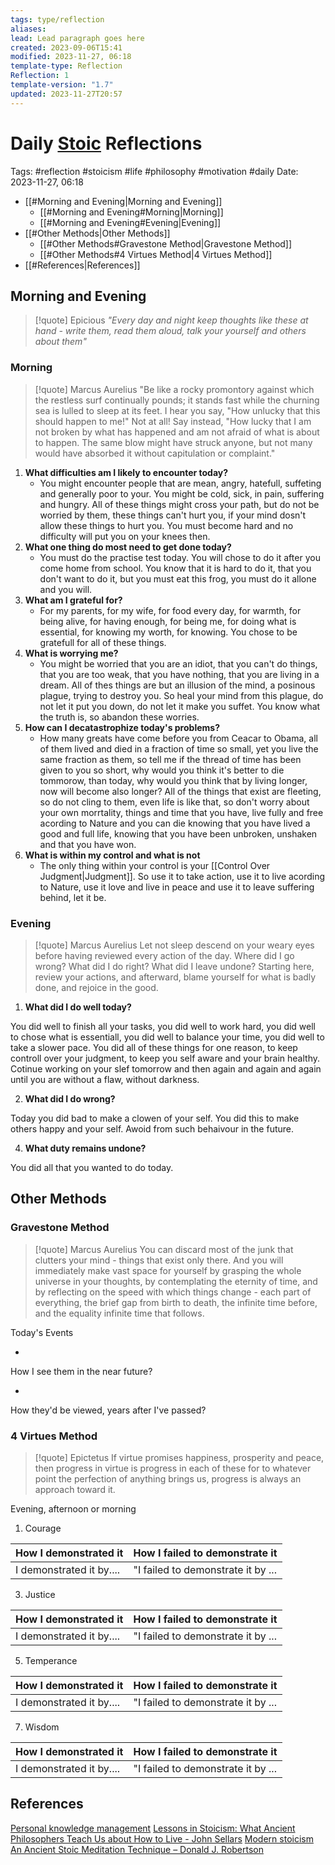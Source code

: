 ```yaml
---
tags: type/reflection
aliases: 
lead: Lead paragraph goes here
created: 2023-09-06T15:41
modified: 2023-11-27, 06:18
template-type: Reflection
Reflection: 1
template-version: "1.7"
updated: 2023-11-27T20:57
---
```



# Daily [Stoic](../SLIP-BOX/Stoicism.md) Reflections

Tags:  #reflection #stoicism #life #philosophy #motivation #daily 
Date: 2023-11-27, 06:18

- [[#Morning and Evening|Morning and Evening]]
	- [[#Morning and Evening#Morning|Morning]]
	- [[#Morning and Evening#Evening|Evening]]
- [[#Other Methods|Other Methods]]
	- [[#Other Methods#Gravestone Method|Gravestone Method]]
	- [[#Other Methods#4 Virtues Method|4 Virtues Method]]
- [[#References|References]]


## Morning and Evening

> [!quote] Epicious 
> _"Every day and night keep thoughts like these at hand - write them, read them aloud, talk your yourself and others about them"_

### Morning

> [!quote] Marcus Aurelius
> "Be like a rocky promontory against which the restless surf continually pounds; it stands fast while the churning sea is lulled to sleep at its feet. I hear you say, "How unlucky that this should happen to me!" Not at all! Say instead, "How lucky that I am not broken by what has happened and am not afraid of what is about to happen. The same blow might have struck anyone, but not many would have absorbed it without capitulation or complaint."

1. **What difficulties am I likely to encounter today?**
	- You might encounter people that are mean, angry, hatefull, suffeting and generally poor to your. You might be cold, sick, in pain, suffering and hungry. All of these things might cross your path, but do not be worried by them, these things can't hurt you, if your mind dosn't allow these things to hurt you. You must become hard and no difficulty will put you on your knees then. 
2. **What one thing do most need to get done today?**
	- You must do the practise test today. You will chose to do it after you come home from school. You know that it is hard to do it, that you don't want to do it, but you must eat this frog, you must do it allone and you will. 
1. **What am I grateful for?**
	- For my parents, for my wife, for food every day, for warmth, for being alive, for having enough, for being me, for doing what is essential, for knowing my worth, for knowing. You chose to be gratefull for all of these things.
2. **What is worrying me?**
	- You might be worried that you are an idiot, that you can't do things, that you are too weak, that you have nothing, that you are living in a dream. All of thes things are but an illusion of the mind, a posinous plague, trying to destroy you. So heal your mind from this plague, do not let it put you down, do not let it make you suffet. You know what the truth is, so abandon these worries. 
1. **How can I decatastrophize today's problems?**
	- How many greats have come before you from Ceacar to Obama, all of them lived and died in a fraction of time so small, yet you live the same fraction as them, so tell me if the thread of time has been given to you so short, why would you think it's better to die tommorow, than today, why would you think that by living longer, now will become also longer? All of the things that exist are fleeting, so do not cling to them, even life is like that, so don't worry about your own morrtality, things and time that you have, live fully and free acording to Nature and you can die knowing that you have lived a good and full life, knowing that you have been unbroken, unshaken and that you have won. 
2. **What is within my control and what is not**
	- The only thing within your control is your [[Control Over Judgment|Judgment]]. So use it to take action, use it to live acording to Nature, use it love and live in peace and use it to leave suffering behind, let it be.

### Evening

> [!quote] Marcus Aurelius
> Let not sleep descend on your weary eyes before having reviewed every action of the day. Where did I go wrong? What did I do right? What did I leave undone? Starting here, review your actions, and afterward, blame yourself for what is badly done, and rejoice in the good.

1. **What did I do well today?**

You did well to finish all your tasks, you did well to work hard, you did well to chose what is essentiall, you did well to balance your time, you did well to take a slower pace. You did all of these things for one reason, to keep controll over your judgment, to keep you self aware and your brain healthy. Cotinue working on your slef tomorrow and then again and again and again until you are without a flaw, without darkness. 

2. **What did I do wrong?**

Today you did bad to make a clowen of your self. You did this to make others happy and your self. Awoid from such behaivour in the future. 

4. **What duty remains undone?**

You did all that you wanted to do today.

## Other Methods

### Gravestone Method

> [!quote] Marcus Aurelius
> You can discard most of the junk that clutters your mind - things that exist only there. And you will immediately make vast space for yourself by grasping the whole universe in your thoughts, by contemplating the eternity of time, and by reflecting on the speed with which things change - each part of everything, the brief gap from birth to death, the infinite time before, and the equality infinite time that follows. 

Today's Events 

-

How I see them in the near future? 

-

How they'd be viewed, years after I've passed?

### 4 Virtues Method

> [!quote] Epictetus 
> If virtue promises happiness, prosperity and peace, then progress in virtue is progress in each of these for to whatever point the perfection of anything brings us, progress is always an approach toward it.

Evening, afternoon or morning

1. Courage 

| How I demonstrated it  | How I failed to demonstrate it |
| ------------------- | ---------------- |
| I demonstrated it by....                 | "I failed to demonstrate it by ...              |

3. Justice

| How I demonstrated it  | How I failed to demonstrate it |
| ------------------- | ---------------- |
| I demonstrated it by....                 | "I failed to demonstrate it by ...             

5. Temperance

| How I demonstrated it  | How I failed to demonstrate it |
| ------------------- | ---------------- |
| I demonstrated it by....                 | "I failed to demonstrate it by ...             

7. Wisdom

| How I demonstrated it  | How I failed to demonstrate it |
| ------------------- | ---------------- |
| I demonstrated it by....                 | "I failed to demonstrate it by ...             

## References

[Personal knowledge management](Personal%20knowledge%20management.md)
[Lessons in Stoicism: What Ancient Philosophers Teach Us about How to Live - John Sellars](https://books.google.cz/books/about/Lessons_in_Stoicism.html?id=ky84zQEACAAJ&redir_esc=y)
[Modern stoicism](https://modernstoicism.com/)
[An Ancient Stoic Meditation Technique – Donald J. Robertson](https://donaldrobertson.name/2017/03/22/an-ancient-stoic-meditation-technique/)


